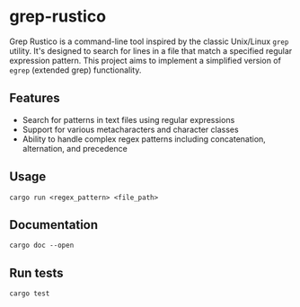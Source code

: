 # grep-rustico

Grep Rustico is a command-line tool inspired by the classic Unix/Linux `grep` utility. It's designed to search for lines in a file that match a specified regular expression pattern. This project aims to implement a simplified version of `egrep` (extended grep) functionality.

## Features

- Search for patterns in text files using regular expressions
- Support for various metacharacters and character classes
- Ability to handle complex regex patterns including concatenation, alternation, and precedence

## Usage

```
cargo run <regex_pattern> <file_path>
```

## Documentation

```
cargo doc --open
```

## Run tests

```
cargo test
```
